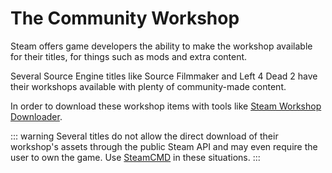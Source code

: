 # The Community Workshop

Steam offers game developers the ability to make the workshop available for their titles, for things such as mods and extra content.

Several Source Engine titles like Source Filmmaker and Left 4 Dead 2 have their workshops available with plenty of community-made content.

In order to download these workshop items with tools like [Steam Workshop Downloader](https://steamworkshopdownloader.io/).

::: warning
Several titles do not allow the direct download of their workshop's assets through the public Steam API and may even require the user to own the game. Use [SteamCMD](https://developer.valvesoftware.com/wiki/SteamCMD) in these situations.
:::
